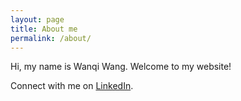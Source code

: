 ```yaml
---
layout: page
title: About me
permalink: /about/
---
```


Hi, my name is Wanqi Wang. Welcome to my website! 


<!-- Follow me on Instgra at [@artvandelay](http://www.twitter.com) -->

Connect with me on [LinkedIn](http://www.linkedin.com).
